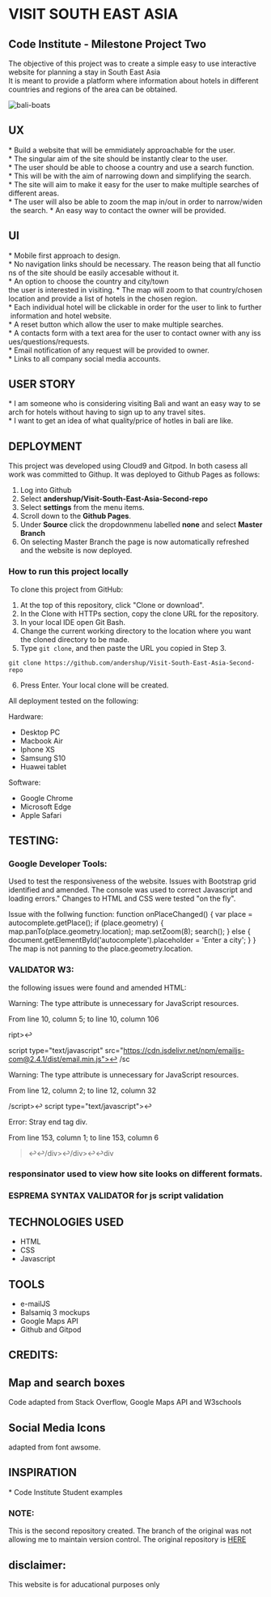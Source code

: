 # VISIT SOUTH EAST ASIA

## Code Institute - Milestone Project Two

The objective of this project was to create a simple easy to use interactive website for planning a stay in South East Asia
It is meant to provide a platform where information about hotels in different countries and regions of the area can be obtained.



![bali-boats](https://i.pinimg.com/originals/be/4f/95/be4f95d00fe550eb9048260a72620feb.jpg)

## UX

* Build a website that will be emmidiately approachable for the user. 
* The singular aim of the site should be instantly clear to the user. 
* The user should be able to choose a country and use a search function. 
* This will be with the aim of narrowing down and simplifying the search.
* The site will aim to make it easy for the user to make multiple searches of different areas. 
* The user will also be able to zoom the map in/out in order to narrow/widen the search.
* An easy way to contact the owner will be provided.


## UI

* Mobile first approach to design. 
* No navigation links should be necessary. The reason being that all functions of the site should be easily accesable without it.
* An option to choose the country and city/town the user is interested in visiting.
* The map will zoom to that country/chosen location and provide a list of hotels in the chosen region. 
* Each individual hotel will be clickable in order for the user to link to further information and hotel website.
* A reset button which allow the user to make multiple searches. 
* A contacts form with a text area for the user to contact owner with any issues/questions/requests. 
* Email notification of any request will be provided to owner.
* Links to all company social media accounts. 

## USER STORY

* I am someone who is considering visiting Bali and want an easy way to search for hotels without having to sign up to any travel sites.
* I want to get an idea of what quality/price of hotles in bali are like.



## DEPLOYMENT

This project was developed using Cloud9 and Gitpod. In both casess all work was committed to Githup.
It was deployed to Github Pages as follows:


 1. Log into Github
 2. Select **andershup/Visit-South-East-Asia-Second-repo**
 3. Select **settings** from the menu items.
 4. Scroll down to the **Github Pages**.
 5. Under **Source** click the dropdownmenu labelled **none** and select **Master Branch**
 6. On selecting Master Branch the page is now automatically refreshed and the website is now deployed.


### How to run this project locally
​
To clone this project from GitHub:
1. At the top of this repository, click "Clone or download".
2. In the Clone with HTTPs section, copy the clone URL for the repository.
3. In your local IDE open Git Bash.
4. Change the current working directory to the location where you want the cloned directory to be made.
5. Type ```git clone```, and then paste the URL you copied in Step 3.
```console
git clone https://github.com/andershup/Visit-South-East-Asia-Second-repo
```
6. Press Enter. Your local clone will be created.


All deployment tested on the following:

Hardware:

* Desktop PC
* Macbook Air
* Iphone XS
* Samsung S10
* Huawei tablet


Software:

* Google Chrome
* Microsoft Edge
* Apple Safari

## TESTING:

### Google Developer Tools:
Used to test the responsiveness of the website. Issues with Bootstrap grid identified and amended. The console was used to correct Javascript and loading errors."
Changes to HTML and CSS were tested "on the fly".

Issue with the follwing function: 
function onPlaceChanged() {
        var place = autocomplete.getPlace();
        if (place.geometry) {
          map.panTo(place.geometry.location);
          map.setZoom(8);
          search();
        } else {
          document.getElementById('autocomplete').placeholder = 'Enter a city';
        }
      }
The map is not panning to the place.geometry.location.


### VALIDATOR W3:

the following issues were found and amended HTML:


Warning: The type attribute is unnecessary for JavaScript resources.

From line 10, column 5; to line 10, column 106

ript>↩    

script type="text/javascript" src="https://cdn.jsdelivr.net/npm/emailjs-com@2.4.1/dist/email.min.js">↩	/sc

Warning: The type attribute is unnecessary for JavaScript resources.

From line 12, column 2; to line 12, column 32

/script>↩	script type="text/javascript">↩		

Error: Stray end tag div.

From line 153, column 1; to line 153, column 6

>↩↩/div>↩/div>↩↩div

 ### responsinator used to view how site looks on different formats.
### ESPREMA SYNTAX VALIDATOR for js script validation


## TECHNOLOGIES USED

* HTML
* CSS
* Javascript

## TOOLS 
* e-mailJS 
* Balsamiq 3 mockups
* Google Maps API 
* Github and Gitpod 

## CREDITS:



## Map and search boxes
Code adapted from Stack Overflow, Google Maps API and W3schools 

## Social Media Icons 
adapted from font awsome.



## INSPIRATION

* Code Institute Student examples







### NOTE: 
This is the second repository created. The branch of the original was not allowing me to maintain version control.
The original repository is [HERE](https://github.com/andershup/Visit-South-East-Asia-Milestone-project-two)


## disclaimer:

This website is for aducational purposes only